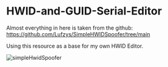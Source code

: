 # HWID-and-GUID-Serial-Editor

Almost everything in here is taken from the github:
https://github.com/Lufzys/SimpleHWIDSpoofer/tree/main

Using this resource as a base for my own HWID Editor.

![simpleHwidSpoofer](https://github.com/nylo23/HWID-and-GUID-Serial-Editor/assets/128028370/a116896e-b853-4802-9ad4-c44a157eb691)
